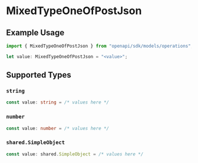 # MixedTypeOneOfPostJson

## Example Usage

```typescript
import { MixedTypeOneOfPostJson } from "openapi/sdk/models/operations";

let value: MixedTypeOneOfPostJson = "<value>";
```

## Supported Types

### `string`

```typescript
const value: string = /* values here */
```

### `number`

```typescript
const value: number = /* values here */
```

### `shared.SimpleObject`

```typescript
const value: shared.SimpleObject = /* values here */
```

